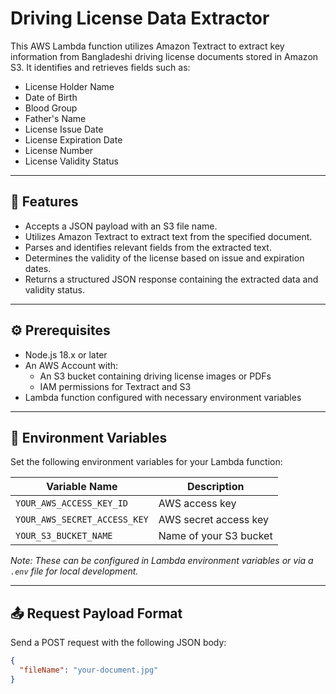 # Driving License Data Extractor

This AWS Lambda function utilizes Amazon Textract to extract key information from Bangladeshi driving license documents stored in Amazon S3. It identifies and retrieves fields such as:

- License Holder Name
- Date of Birth
- Blood Group
- Father's Name
- License Issue Date
- License Expiration Date
- License Number
- License Validity Status

---

## 🧩 Features

- Accepts a JSON payload with an S3 file name.
- Utilizes Amazon Textract to extract text from the specified document.
- Parses and identifies relevant fields from the extracted text.
- Determines the validity of the license based on issue and expiration dates.
- Returns a structured JSON response containing the extracted data and validity status.

---

## ⚙️ Prerequisites

- Node.js 18.x or later
- An AWS Account with:
  - An S3 bucket containing driving license images or PDFs
  - IAM permissions for Textract and S3
- Lambda function configured with necessary environment variables

---

## 🔐 Environment Variables

Set the following environment variables for your Lambda function:

| Variable Name               | Description                 |
|-----------------------------|-----------------------------|
| `YOUR_AWS_ACCESS_KEY_ID`    | AWS access key              |
| `YOUR_AWS_SECRET_ACCESS_KEY`| AWS secret access key       |
| `YOUR_S3_BUCKET_NAME`       | Name of your S3 bucket      |

*Note: These can be configured in Lambda environment variables or via a `.env` file for local development.*

---

## 📤 Request Payload Format

Send a POST request with the following JSON body:

```json
{
  "fileName": "your-document.jpg"
}
